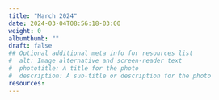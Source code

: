 ```yaml
---
title: "March 2024"
date: 2024-03-04T08:56:18-03:00
weight: 0
albumthumb: ""
draft: false
## Optional additional meta info for resources list
#  alt: Image alternative and screen-reader text
#  phototitle: A title for the photo
#  description: A sub-title or description for the photo
resources:
---
```

